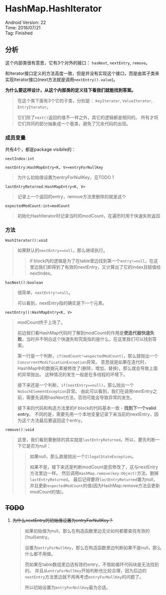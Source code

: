 # HashMap.HashIterator

Android Version: 22  
Time: 2016/07/21  
Tag: Finished  

## 分析
这个内部类很有意思，它有3个对外的接口：
`hasNext`, `nextEntry`, `remove`。

和Iterator接口定义的方法高度一致，但是并没有实现这个接口，而是由其子类来实现Iterator接口(next方法就是调用`nextEntry().value`)。

**为什么要这样设计，从这个内部类的定义往下看我们就能找到答案。**

> 在这个类下面有3个它的子类，分别是：
> `KeyIterator`, `ValueIterator`, `EntryIterator`。
>
> 它们除了`next()`返回的值不一样之外，其它的逻辑都是相同的。
> 所有才将它们共同的部分抽象成一个基类，避免了冗余代码的出现。

### 成员变量
共有4个，都是package visibile的：

`nextIndex:int`

`nextEntry:HashMapEntry<K, V>=entryForNullKey`

> 为什么初始值设置为entryForNullKey，见TODO 1

`lastEntryReturned:HashMapEntry<K, V>`

> 记录上一个返回的entry，remove方法里删除的就是这个

`expectedModCount:int=modCount`

> 初始化HashIterator时记录当时的modCount，在遍历时用于快速失败返回

### 方法
`HashIterator():void`

> 如果默认的`nextEntry==null`，那么继续执行。
>> if block内的逻辑是为了在table里边找到第一个`entry!=null`，在这里边我们即得到了有效的nextEntry，又计算出了它的index且赋值给nextIndex。

`hasNext():boolean`

> 很简单，`nextEntry!=null`。
>
> 可以看到，nextEntry指的确实是下一个元素。

`nextEntry():HashMapEntry<K, V>`

> modCount终于上场了。
>
> 前边我们看HashMap代码时了解到modCount的作用是**使迭代器快速失败**，当时并不明白这个快速失败究竟指的是什么，在这里我们可以找到答案。
>
> 第一行是一个判断，`if(modCount!=expectedModCount)`，那么就抛出一个`ConcurrentModificationException`异常。
> 意思就是如果在迭代时，HashMap中的数据元素被修改了(删除，增加，替换)，那么就会导致上面的异常抛出。
> 这种情况的发生一般是在多线程的环境下。
>
> 接下来还是一个判断，`if(nextEntry==null)`，那么抛出一个`NoSuchElementException`异常。
> 由此可以看到，我们在调用nextEntry之前，需要先调用hasNext方法，否则可能会导致异常的发生。
>
> 接下来的代码和构造方法里的if block的代码基本一致 - **找到下一个valid entry**。
> 不同的是，需要先用一个本地变量记录下来当前的nextEntry，因为这个方法最后要返回这个entry。

`remove():void`

> 这里，我们看到要删除的其实就是`lastEntryReturned`。所以，要先判断一下它是否为null：
>
>> 如果null，那么直接抛出一个`IllegalStateException`。
>>
>> 如果不是，接下来还是判断modCount是否修改了，这与nextEntry方法里边一样。
>> 然后调用`HashMap.remove(key:Object)`方法，删掉`lastEntryReturned`。
>> 最后记得要将`lastEntryReturned`置为null，并且更新`expectedModCount`的值(因为HashMap.remove方法会更新modCount的值)。


## ~~TODO~~
1. ~~为什么nextEntry的初始值设置为entryForNullKey？~~

	> 如果初始值为null，那么在构造函数里边无论如何都要查找有效的(!null)entry。
	>
	> 设置为`entryForNullKey`，那么在构造函数里边判断如果不是null，那么什么都不用做。
	>
	> 而如果在table数组里边选有效的entry，不借助循环代码块是无法找到的。
	> 并且从`entryForNullKey`开始判断也比较合理，因为后边的`nextEntry`方法里边就不用再考虑`entryForNullKey`的问题了。
	>
    > 所以初始设置为`entryForNullKey`最为合适。